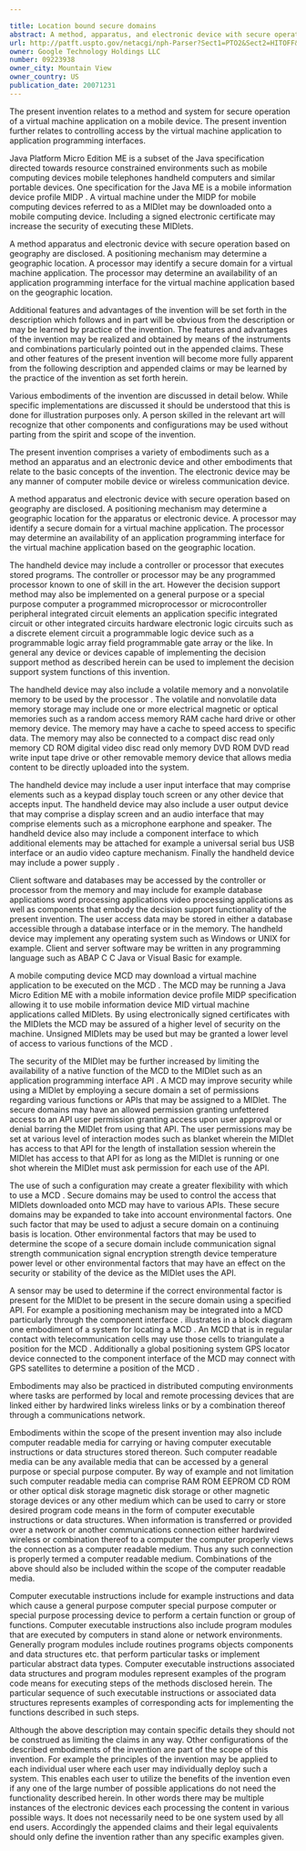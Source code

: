 ```yaml
---

title: Location bound secure domains
abstract: A method, apparatus, and electronic device with secure operation based on geography are disclosed. A positioning mechanism  may determine a geographic location of the apparatus or electronic device. A processor  may identify a secure domain for a virtual machine application. The processor  may determine an availability of an application programming interface for the virtual machine application based on the geographic location.
url: http://patft.uspto.gov/netacgi/nph-Parser?Sect1=PTO2&Sect2=HITOFF&p=1&u=%2Fnetahtml%2FPTO%2Fsearch-adv.htm&r=1&f=G&l=50&d=PALL&S1=09223938&OS=09223938&RS=09223938
owner: Google Technology Holdings LLC
number: 09223938
owner_city: Mountain View
owner_country: US
publication_date: 20071231
---
```

The present invention relates to a method and system for secure operation of a virtual machine application on a mobile device. The present invention further relates to controlling access by the virtual machine application to application programming interfaces.

Java Platform Micro Edition ME is a subset of the Java specification directed towards resource constrained environments such as mobile computing devices mobile telephones handheld computers and similar portable devices. One specification for the Java ME is a mobile information device profile MIDP . A virtual machine under the MIDP for mobile computing devices referred to as a MIDlet may be downloaded onto a mobile computing device. Including a signed electronic certificate may increase the security of executing these MIDlets.

A method apparatus and electronic device with secure operation based on geography are disclosed. A positioning mechanism may determine a geographic location. A processor may identify a secure domain for a virtual machine application. The processor may determine an availability of an application programming interface for the virtual machine application based on the geographic location.

Additional features and advantages of the invention will be set forth in the description which follows and in part will be obvious from the description or may be learned by practice of the invention. The features and advantages of the invention may be realized and obtained by means of the instruments and combinations particularly pointed out in the appended claims. These and other features of the present invention will become more fully apparent from the following description and appended claims or may be learned by the practice of the invention as set forth herein.

Various embodiments of the invention are discussed in detail below. While specific implementations are discussed it should be understood that this is done for illustration purposes only. A person skilled in the relevant art will recognize that other components and configurations may be used without parting from the spirit and scope of the invention.

The present invention comprises a variety of embodiments such as a method an apparatus and an electronic device and other embodiments that relate to the basic concepts of the invention. The electronic device may be any manner of computer mobile device or wireless communication device.

A method apparatus and electronic device with secure operation based on geography are disclosed. A positioning mechanism may determine a geographic location for the apparatus or electronic device. A processor may identify a secure domain for a virtual machine application. The processor may determine an availability of an application programming interface for the virtual machine application based on the geographic location.

The handheld device may include a controller or processor that executes stored programs. The controller or processor may be any programmed processor known to one of skill in the art. However the decision support method may also be implemented on a general purpose or a special purpose computer a programmed microprocessor or microcontroller peripheral integrated circuit elements an application specific integrated circuit or other integrated circuits hardware electronic logic circuits such as a discrete element circuit a programmable logic device such as a programmable logic array field programmable gate array or the like. In general any device or devices capable of implementing the decision support method as described herein can be used to implement the decision support system functions of this invention.

The handheld device may also include a volatile memory and a nonvolatile memory to be used by the processor . The volatile and nonvolatile data memory storage may include one or more electrical magnetic or optical memories such as a random access memory RAM cache hard drive or other memory device. The memory may have a cache to speed access to specific data. The memory may also be connected to a compact disc read only memory CD ROM digital video disc read only memory DVD ROM DVD read write input tape drive or other removable memory device that allows media content to be directly uploaded into the system.

The handheld device may include a user input interface that may comprise elements such as a keypad display touch screen or any other device that accepts input. The handheld device may also include a user output device that may comprise a display screen and an audio interface that may comprise elements such as a microphone earphone and speaker. The handheld device also may include a component interface to which additional elements may be attached for example a universal serial bus USB interface or an audio video capture mechanism. Finally the handheld device may include a power supply .

Client software and databases may be accessed by the controller or processor from the memory and may include for example database applications word processing applications video processing applications as well as components that embody the decision support functionality of the present invention. The user access data may be stored in either a database accessible through a database interface or in the memory. The handheld device may implement any operating system such as Windows or UNIX for example. Client and server software may be written in any programming language such as ABAP C C Java or Visual Basic for example.

A mobile computing device MCD may download a virtual machine application to be executed on the MCD . The MCD may be running a Java Micro Edition ME with a mobile information device profile MIDP specification allowing it to use mobile information device MID virtual machine applications called MIDlets. By using electronically signed certificates with the MIDlets the MCD may be assured of a higher level of security on the machine. Unsigned MIDlets may be used but may be granted a lower level of access to various functions of the MCD .

The security of the MIDlet may be further increased by limiting the availability of a native function of the MCD to the MIDlet such as an application programming interface API . A MCD may improve security while using a MIDlet by employing a secure domain a set of permissions regarding various functions or APIs that may be assigned to a MIDlet. The secure domains may have an allowed permission granting unfettered access to an API user permission granting access upon user approval or denial barring the MIDlet from using that API. The user permissions may be set at various level of interaction modes such as blanket wherein the MIDlet has access to that API for the length of installation session wherein the MIDlet has access to that API for as long as the MIDlet is running or one shot wherein the MIDlet must ask permission for each use of the API.

The use of such a configuration may create a greater flexibility with which to use a MCD . Secure domains may be used to control the access that MIDlets downloaded onto MCD may have to various APIs. These secure domains may be expanded to take into account environmental factors. One such factor that may be used to adjust a secure domain on a continuing basis is location. Other environmental factors that may be used to determine the scope of a secure domain include communication signal strength communication signal encryption strength device temperature power level or other environmental factors that may have an effect on the security or stability of the device as the MIDlet uses the API.

A sensor may be used to determine if the correct environmental factor is present for the MIDlet to be present in the secure domain using a specified API. For example a positioning mechanism may be integrated into a MCD particularly through the component interface . illustrates in a block diagram one embodiment of a system for locating a MCD . An MCD that is in regular contact with telecommunication cells may use those cells to triangulate a position for the MCD . Additionally a global positioning system GPS locator device connected to the component interface of the MCD may connect with GPS satellites to determine a position of the MCD .

Embodiments may also be practiced in distributed computing environments where tasks are performed by local and remote processing devices that are linked either by hardwired links wireless links or by a combination thereof through a communications network.

Embodiments within the scope of the present invention may also include computer readable media for carrying or having computer executable instructions or data structures stored thereon. Such computer readable media can be any available media that can be accessed by a general purpose or special purpose computer. By way of example and not limitation such computer readable media can comprise RAM ROM EEPROM CD ROM or other optical disk storage magnetic disk storage or other magnetic storage devices or any other medium which can be used to carry or store desired program code means in the form of computer executable instructions or data structures. When information is transferred or provided over a network or another communications connection either hardwired wireless or combination thereof to a computer the computer properly views the connection as a computer readable medium. Thus any such connection is properly termed a computer readable medium. Combinations of the above should also be included within the scope of the computer readable media.

Computer executable instructions include for example instructions and data which cause a general purpose computer special purpose computer or special purpose processing device to perform a certain function or group of functions. Computer executable instructions also include program modules that are executed by computers in stand alone or network environments. Generally program modules include routines programs objects components and data structures etc. that perform particular tasks or implement particular abstract data types. Computer executable instructions associated data structures and program modules represent examples of the program code means for executing steps of the methods disclosed herein. The particular sequence of such executable instructions or associated data structures represents examples of corresponding acts for implementing the functions described in such steps.

Although the above description may contain specific details they should not be construed as limiting the claims in any way. Other configurations of the described embodiments of the invention are part of the scope of this invention. For example the principles of the invention may be applied to each individual user where each user may individually deploy such a system. This enables each user to utilize the benefits of the invention even if any one of the large number of possible applications do not need the functionality described herein. In other words there may be multiple instances of the electronic devices each processing the content in various possible ways. It does not necessarily need to be one system used by all end users. Accordingly the appended claims and their legal equivalents should only define the invention rather than any specific examples given.

